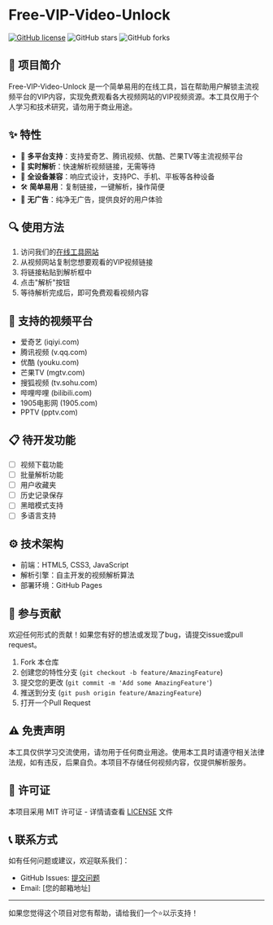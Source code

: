 # Free-VIP-Video-Unlock

[![GitHub license](https://img.shields.io/github/license/zhikanyeye/Free-VIP-Video-Unlock?color=brightgreen)](LICENSE)
![GitHub stars](https://img.shields.io/github/stars/zhikanyeye/Free-VIP-Video-Unlock?style=social)
![GitHub forks](https://img.shields.io/github/forks/zhikanyeye/Free-VIP-Video-Unlock?style=social)

## 🚀 项目简介

Free-VIP-Video-Unlock 是一个简单易用的在线工具，旨在帮助用户解锁主流视频平台的VIP内容，实现免费观看各大视频网站的VIP视频资源。本工具仅用于个人学习和技术研究，请勿用于商业用途。

## ✨ 特性

- 🎯 **多平台支持**：支持爱奇艺、腾讯视频、优酷、芒果TV等主流视频平台
- 🔄 **实时解析**：快速解析视频链接，无需等待
- 📱 **全设备兼容**：响应式设计，支持PC、手机、平板等各种设备
- 🛠 **简单易用**：复制链接，一键解析，操作简便
- 🚫 **无广告**：纯净无广告，提供良好的用户体验

## 🔍 使用方法

1. 访问我们的[在线工具网站](https://zhikanyeye.github.io/Free-VIP-Video-Unlock/)
2. 从视频网站复制您想要观看的VIP视频链接
3. 将链接粘贴到解析框中
4. 点击"解析"按钮
5. 等待解析完成后，即可免费观看视频内容

## 🌟 支持的视频平台

- 爱奇艺 (iqiyi.com)
- 腾讯视频 (v.qq.com)
- 优酷 (youku.com)
- 芒果TV (mgtv.com)
- 搜狐视频 (tv.sohu.com)
- 哔哩哔哩 (bilibili.com)
- 1905电影网 (1905.com)
- PPTV (pptv.com)

## 📋 待开发功能

- [ ] 视频下载功能
- [ ] 批量解析功能
- [ ] 用户收藏夹
- [ ] 历史记录保存
- [ ] 黑暗模式支持
- [ ] 多语言支持

## ⚙️ 技术架构

- 前端：HTML5, CSS3, JavaScript
- 解析引擎：自主开发的视频解析算法
- 部署环境：GitHub Pages

## 🤝 参与贡献

欢迎任何形式的贡献！如果您有好的想法或发现了bug，请提交issue或pull request。

1. Fork 本仓库
2. 创建您的特性分支 (`git checkout -b feature/AmazingFeature`)
3. 提交您的更改 (`git commit -m 'Add some AmazingFeature'`)
4. 推送到分支 (`git push origin feature/AmazingFeature`)
5. 打开一个Pull Request

## ⚠️ 免责声明

本工具仅供学习交流使用，请勿用于任何商业用途。使用本工具时请遵守相关法律法规，如有违反，后果自负。本项目不存储任何视频内容，仅提供解析服务。

## 📄 许可证

本项目采用 MIT 许可证 - 详情请查看 [LICENSE](LICENSE) 文件

## 📞 联系方式

如有任何问题或建议，欢迎联系我们：

- GitHub Issues: [提交问题](https://github.com/zhikanyeye/Free-VIP-Video-Unlock/issues)
- Email: [您的邮箱地址]

---

如果您觉得这个项目对您有帮助，请给我们一个⭐️以示支持！

